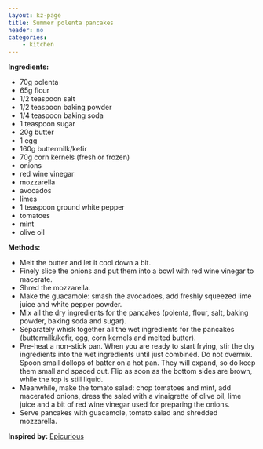 ```yaml
---
layout: kz-page
title: Summer polenta pancakes
header: no
categories:
    - kitchen
---
```


**Ingredients:**

* 70g polenta
* 65g flour
* 1/2 teaspoon salt
* 1/2 teaspoon baking powder
* 1/4 teaspoon baking soda
* 1 teaspoon sugar
<nbsp></nbsp>
* 20g butter
* 1 egg
* 160g buttermilk/kefir
* 70g corn kernels (fresh or frozen)
<nbsp></nbsp>
* onions
* red wine vinegar
* mozzarella
* avocados
* limes
* 1 teaspoon ground white pepper
* tomatoes
* mint
* olive oil

**Methods:**

* Melt the butter and let it cool down a bit.
* Finely slice the onions and put them into a bowl with red wine vinegar to macerate.
* Shred the mozzarella.
* Make the guacamole: smash the avocadoes, add freshly squeezed lime juice and white pepper powder.
* Mix all the dry ingredients for the pancakes (polenta, flour, salt, baking powder, baking soda and sugar).
* Separately whisk together all the wet ingredients for the pancakes (buttermilk/kefir, egg, corn kernels and melted butter). 
* Pre-heat a non-stick pan. When you are ready to start frying, stir the dry ingredients into the wet ingredients until just combined. Do not overmix. Spoon small dollops of batter on a hot pan. They will expand, so do keep them small and spaced out. Flip as soon as the bottom sides are brown, while the top is still liquid.
* Meanwhile, make the tomato salad: chop tomatoes and mint, add macerated onions, dress the salad with a vinaigrette of olive oil, lime juice and a bit of red wine vinegar used for preparing the onions.
* Serve pancakes with guacamole, tomato salad and shredded mozzarella.

**Inspired by:** [Epicurious](https://www.epicurious.com/recipes/food/views/cornmeal-buttermilk-pancakes-4979)
